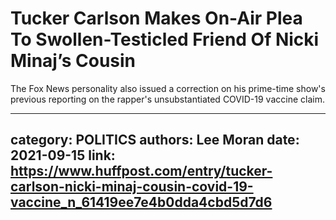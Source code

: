 # Tucker Carlson Makes On-Air Plea To Swollen-Testicled Friend Of Nicki Minaj’s Cousin

The Fox News personality also issued a correction on his prime-time show's previous reporting on the rapper's unsubstantiated COVID-19 vaccine claim.

---
category: POLITICS
authors: Lee Moran
date: 2021-09-15
link: https://www.huffpost.com/entry/tucker-carlson-nicki-minaj-cousin-covid-19-vaccine_n_61419ee7e4b0dda4cbd5d7d6
---
